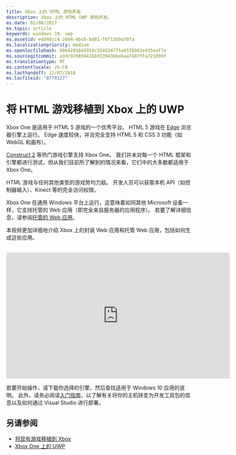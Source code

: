 ```yaml
---
title: Xbox 上的 HTML 游戏开发
description: Xbox 上的 HTML UWP 游戏开发。
ms.date: 02/08/2017
ms.topic: article
keywords: windows 10, uwp
ms.assetid: edd40cc4-2604-4bc6-bd81-f671389a70fa
ms.localizationpriority: medium
ms.openlocfilehash: 60642016e5924c554534775a6576b61e935eaf1e
ms.sourcegitcommit: a3dc929858415b933943bba5aa7487ffa721899f
ms.translationtype: MT
ms.contentlocale: zh-CN
ms.lasthandoff: 12/07/2018
ms.locfileid: "8779127"
---
```

# <a name="bringing-html-games-to-uwp-on-xbox"></a>将 HTML 游戏移植到 Xbox 上的 UWP
Xbox One 是适用于 HTML 5 游戏的一个优秀平台。 HTML 5 游戏在 [Edge](https://developer.microsoft.com/microsoft-edge/) 浏览器引擎上运行。 Edge 速度较快，并且完全支持 HTML 5 和 CSS 3 功能（如 WebGL 和画布）。

[Construct 2](https://www.scirra.com/blog/176/announcing-xbox-one-export-beta) 等热门游戏引擎支持 Xbox One。 我们并未对每一个 HTML 框架和引擎都进行测试，但从我们目前所了解到的情况来看，它们中的大多数都适用于 Xbox One。

HTML 游戏与任何其他类型的游戏势均力敌。 开发人员可以获取本机 API（如控制器输入）、Kinect 等的完全访问权限。

Xbox One 在通用 Windows 平台上运行，这意味着如同其他 Microsoft 设备一样，它支持托管的 Web 应用（即完全来自服务器的应用程序）。 若要了解详细信息，请参阅[托管的 Web 应用](http://microsoftedge.github.io/WebAppsDocs/en-US/win10/HWA.htm)。


本视频更加详细地介绍 Xbox 上的封装 Web 应用和托管 Web 应用，包括如何生成这些应用。
</br>
</br>
<iframe src="https://channel9.msdn.com/Events/Xbox/App-Dev-on-Xbox/Web-Apps-on-Xbox/player#time=04m21s:paused" width="600" height="338" height="658.1199951171875" allowFullScreen frameBorder="0"></iframe>


若要开始操作，请下载你选择的引擎，然后查找适用于 Windows 10 应用的说明。 此外，请务必阅读[入门指南](getting-started.md)，以了解有关将你的主机转变为开发工具包的信息以及如何通过 Visual Studio 进行部署。

## <a name="see-also"></a>另请参阅
- [将现有游戏移植到 Xbox](development-lanes-landing.md)
- [Xbox One 上的 UWP](index.md)
